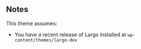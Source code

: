 ## Notes

This theme assumes:

- You have a recent release of Largo installed at `wp-content/themes/largo-dev`
